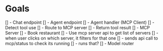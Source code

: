 # Goals

[] - Chat endpoint
[] - Agent endpoint
[] - Agent handler (MCP Client)
    [] - Detect tool use
    [] - Route to MCP server
    [] - Return tool result
[] - MCP Server
    [] - Book restaurant
    [] - Use mcp server api to get list of servers 
    [] - when user clicks on which server, it filters for that one
    [] - sends api call to mcp/status to check its running
    [] - runs that?
[] - Model router
